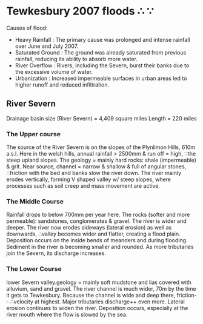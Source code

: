 # Tewkesbury 2007 floods ∴ ∵

Causes of flood: 
- Heavy Rainfall : The primary cause was prolonged and intense rainfall over June and July 2007.
- Saturated Ground : The ground was already saturated from previous rainfall, reducing its ability to absorb more water.
- River Overflow : Rivers, including the Severn, burst their banks due to the excessive volume of water.
- Urbanization : Increased impermeable surfaces in urban areas led to higher runoff and reduced infiltration.

## River Severn

Drainage basin size (River Severn) = 4,409 square miles
Length = 220 miles


### The Upper course

The source of the River Severn is on the slopes of the Plynlimon Hills, 610m a.s.l.
Here in the welsh hills, annual rainfall > 2500mm & run off = high, ∵the steep upland slopes. 
The geology = mainly hard rocks: shale (impermeable) & grit. 
Near source, channel = narrow & shallow & full of angular stones, ∴friction with the bed and banks slow the river down. 
The river mainly erodes vertically, forming V shaped valley w/ steep slopes, where processes such as soil creep and mass movement are active.

### The Middle Course

Rainfall drops to below 700mm per year here. 
The rocks (softer and more permeable): sandstones, conglomerates & gravel. 
The river is wider and deeper.
The river now erodes sideways (lateral erosion) as well as downwards, ∴valley becomes wider and flatter, creating a flood plain.
Deposition occurs on the inside bends of meanders and during flooding.
Sediment in the river is becoming smaller and rounded.
As more tributaries join the Severn, its discharge increases.

### The Lower Course

lower Severn valley.geology = mainly soft mudstone and lias covered with alluvium, sand and gravel.
The river channel is much wider, 70m by the time it gets to Tewkesbury.
Because the channel is wide and deep there, friction-- ∴velocity at highest.
Major tributaries discharge++ even more. 
Lateral erosion continues to widen the river.
Deposition occurs, especially at the river mouth where the flow is slowed by the sea.

# 
